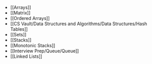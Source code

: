 - [[Arrays]]
- [[Matrix]]
- [[Ordered Arrays]]
- [[CS Vault/Data Structures and Algorithms/Data Structures/Hash Tables]]
- [[Sets]]
- [[Stacks]]
- [[Monotonic Stacks]]
- [[Interview Prep/Queue/Queue]]
- [[Linked Lists]]